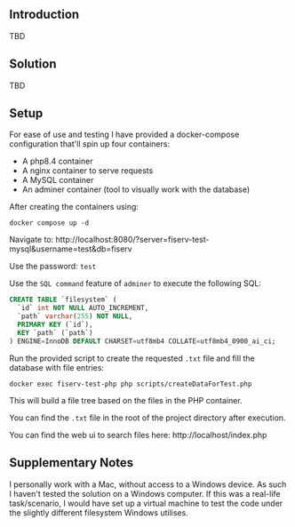 ## Introduction

TBD

## Solution

TBD

## Setup

For ease of use and testing I have provided a docker-compose configuration that'll spin up four containers:
- A php8.4 container
- A nginx container to serve requests
- A MySQL container
- An adminer container (tool to visually work with the database)

After creating the containers using:
````
docker compose up -d
````

Navigate to:
http://localhost:8080/?server=fiserv-test-mysql&username=test&db=fiserv

Use the password: ``test``

Use the ``SQL command`` feature of ``adminer`` to execute the following SQL:

````sql
CREATE TABLE `filesystem` (
  `id` int NOT NULL AUTO_INCREMENT,
  `path` varchar(255) NOT NULL,
  PRIMARY KEY (`id`),
  KEY `path` (`path`)
) ENGINE=InnoDB DEFAULT CHARSET=utf8mb4 COLLATE=utf8mb4_0900_ai_ci;
````

Run the provided script to create the requested ``.txt`` file and fill the database with file entries:

````
docker exec fiserv-test-php php scripts/createDataForTest.php
````

This will build a file tree based on the files in the PHP container.

You can find the ``.txt`` file in the root of the project directory after execution.

You can find the web ui to search files here:  http://localhost/index.php

## Supplementary Notes

I personally work with a Mac, without access to a Windows device. As such I haven't tested the solution on a Windows computer. If this was a real-life task/scenario, I would have set up a virtual machine to test the code under the slightly different filesystem Windows utilises.